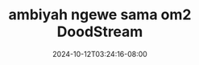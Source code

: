 --- 
title: "ambiyah ngewe sama om2  DoodStream"
description: "video bokep ambiyah ngewe sama om2  DoodStream doodstream video full  "
date: 2024-10-12T03:24:16-08:00
file_code: "emkljrwyeicu"
draft: false
cover: "xqlk4ek1yld5yc2i.jpg"
tags: ["ambiyah", "ngewe", "sama", "DoodStream", "bokep-indo", "bokep-viral", "bokep-ig"]
length: 60
fld_id: "1483132"
foldername: "Ambiyah update"
categories: ["Ambiyah update"]
views: 0
---